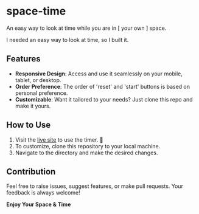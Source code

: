 # space-time
An easy way to look at time while you are in [ your own ] space.

I needed an easy way to look at time, so I built it.

## Features
- **Responsive Design**: Access and use it seamlessly on your mobile, tablet, or desktop.
- **Order Preference**: The order of 'reset' and 'start' buttons is based on personal preference.
- **Customizable**: Want it tailored to your needs? Just clone this repo and make it yours.

## How to Use
1. Visit the [live site](https://clasei.github.io/space-time/) to use the timer. 🚀
2. To customize, clone this repository to your local machine.
3. Navigate to the directory and make the desired changes.

## Contribution
Feel free to raise issues, suggest features, or make pull requests. Your feedback is always welcome!

**Enjoy Your Space & Time**
